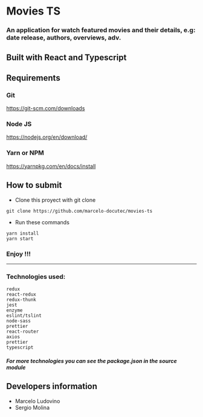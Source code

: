 # Movies TS

### An application for watch featured movies and their details, e.g: date release, authors, overviews, adv. 

## Built with React and Typescript

## Requirements

### Git
https://git-scm.com/downloads
### Node JS
https://nodejs.org/en/download/
### Yarn or NPM
https://yarnpkg.com/en/docs/install

## How to submit



* Clone this proyect with git clone
```
git clone https://github.com/marcelo-docutec/movies-ts
```
* Run these commands
```
yarn install
yarn start
```
### Enjoy !!!

---

### Technologies used:

```material-ui
redux
react-redux
redux-thunk
jest
enzyme
eslint/tslint
node-sass
prettier
react-router
axios
prettier
typescript
```

##### For more technologies you can see the package.json in the source module

## Developers information
* Marcelo Ludovino
* Sergio Molina